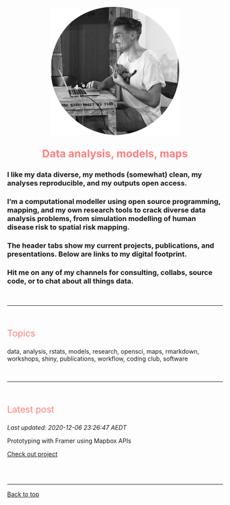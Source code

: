 <a id="top"></a>

<center>
	<img src="img/mm.png" width="300" height="300" >
	<p style="font-size:60%">
		<!-- Calle de buena mesa, Envigado, Medellin, Colombia -->
	</p>
</center>  

<center>
	<p style="color: #FF7E7E; font-size:175%">
		<b>Data analysis, models, maps</b>             
	</p>
</center>

### I like my data diverse, my methods (somewhat) clean, my analyses reproducible, and my outputs open access.    

### I’m a computational modeller using open source programming, mapping, and my own research tools to crack diverse data analysis problems, from simulation modelling of human disease risk to spatial risk mapping.          

### The header tabs show my current projects, publications, and presentations. Below are links to my digital footprint.         
### Hit me on any of my channels for consulting, collabs, source code, or to chat about all things data.   

<br>   
  
******   

<br>  

<p style="color: #FF7E7E; font-size:150%">
	Topics
</p>     

data, analysis, rstats, models, research, opensci, maps, rmarkdown, workshops, shiny, publications, workflow, coding club, software    


<br>   
  
******   

<br>  

<p style="color: #FF7E7E; font-size:150%">
	Latest post
</p>     

_Last updated: 2020-12-06 23:26:47 AEDT_                   

Prototyping with Framer using Mapbox APIs  

[Check out project](./coding_club.md)    

<!-- Interactive map of COVID19 coronavirus global distribution using live webscraped data from the European Centre for Disease Prevention and Control.  

### [COVID19 coronavirus global distribution map](./spatial.md)   -->         

  
<br>  
<br>  
  
<!-- <a class="twitter-timeline" href="https://twitter.com/darwinanddavis" data-height=1100 data-width=600 data-chrome="nofooter">Tweets by darwinanddavis</a><script async src="https://platform.twitter.com/widgets.js" charset="utf-8"></script> -->      

******    

[Back to top](#top)